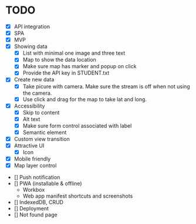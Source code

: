 # TODO

- [x] API integration
- [x] SPA
- [x] MVP
- [x] Showing data
  - [x] List with minimal one image and three text
  - [x] Map to show the data location
  - [x] Make sure map has marker and popup on click
  - [x] Provide the API key in STUDENT.txt
- [x] Create new data
  - [x] Take picure with camera. Make sure the stream is off when not using the camera.
  - [x] Use click and drag for the map to take lat and long.
- [x] Accessibility
  - [x] Skip to content
  - [x] Alt text
  - [x] Make sure form control associated with label
  - [x] Semantic element
- [x] Custom view transition
- [x] Attractive UI
  - [x] Icon
- [x] Mobile friendly
- [x] Map layer control
- [] Push notification
- [] PWA (installable & offline)
  - Workbox
  - Web app manifest shortcuts and screenshots
- [] IndexedDB, CRUD
- [] Deployment
- [] Not found page
